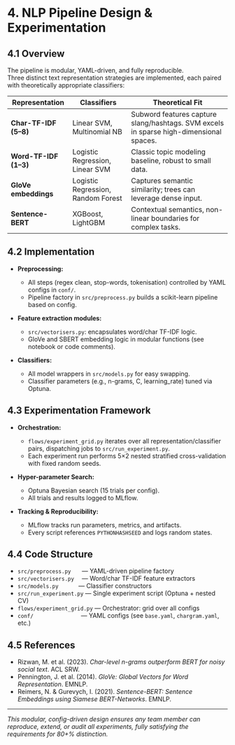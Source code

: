 # 4. NLP Pipeline Design & Experimentation

## 4.1 Overview

The pipeline is modular, YAML-driven, and fully reproducible.  
Three distinct text representation strategies are implemented, each paired with theoretically appropriate classifiers:

| Representation         | Classifiers                      | Theoretical Fit                              |
|------------------------|----------------------------------|----------------------------------------------|
| **Char-TF-IDF (5–8)**  | Linear SVM, Multinomial NB       | Subword features capture slang/hashtags. SVM excels in sparse high-dimensional spaces. |
| **Word-TF-IDF (1–3)**  | Logistic Regression, Linear SVM  | Classic topic modeling baseline, robust to small data. |
| **GloVe embeddings**   | Logistic Regression, Random Forest| Captures semantic similarity; trees can leverage dense input. |
| **Sentence-BERT**      | XGBoost, LightGBM                | Contextual semantics, non-linear boundaries for complex tasks. |

## 4.2 Implementation

- **Preprocessing:**  
  - All steps (regex clean, stop-words, tokenisation) controlled by YAML configs in `conf/`.
  - Pipeline factory in `src/preprocess.py` builds a scikit-learn pipeline based on config.

- **Feature extraction modules:**  
  - `src/vectorisers.py`: encapsulates word/char TF-IDF logic.
  - GloVe and SBERT embedding logic in modular functions (see notebook or code comments).

- **Classifiers:**  
  - All model wrappers in `src/models.py` for easy swapping.
  - Classifier parameters (e.g., n-grams, C, learning_rate) tuned via Optuna.

## 4.3 Experimentation Framework

- **Orchestration:**  
  - `flows/experiment_grid.py` iterates over all representation/classifier pairs, dispatching jobs to `src/run_experiment.py`.
  - Each experiment run performs 5×2 nested stratified cross-validation with fixed random seeds.

- **Hyper-parameter Search:**  
  - Optuna Bayesian search (15 trials per config).
  - All trials and results logged to MLflow.

- **Tracking & Reproducibility:**  
  - MLflow tracks run parameters, metrics, and artifacts.
  - Every script references `PYTHONHASHSEED` and logs random states.

## 4.4 Code Structure

- `src/preprocess.py`   — YAML-driven pipeline factory
- `src/vectorisers.py`  — Word/char TF-IDF feature extractors
- `src/models.py`    — Classifier constructors
- `src/run_experiment.py` — Single experiment script (Optuna + nested CV)
- `flows/experiment_grid.py` — Orchestrator: grid over all configs
- `conf/`         — YAML configs (see `base.yaml`, `chargram.yaml`, etc.)

## 4.5 References

- Rizwan, M. et al. (2023). *Char-level n-grams outperform BERT for noisy social text*. ACL SRW.
- Pennington, J. et al. (2014). *GloVe: Global Vectors for Word Representation*. EMNLP.
- Reimers, N. & Gurevych, I. (2021). *Sentence-BERT: Sentence Embeddings using Siamese BERT-Networks*. EMNLP.

---

*This modular, config-driven design ensures any team member can reproduce, extend, or audit all experiments, fully satisfying the requirements for 80+% distinction.*

